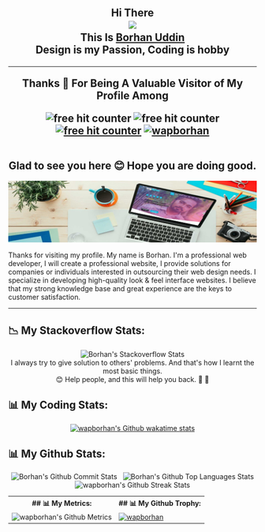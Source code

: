 <h2 align="center"> 
  Hi There 
  <br>
  <img src="https://media.giphy.com/media/hvRJCLFzcasrR4ia7z/giphy.gif" width="60px"/>
    <br>
   This Is <a href="https://www.wapborhan.com">Borhan Uddin</a>
  <br>
   Design is my Passion, Coding is hobby
   <hr>
  Thanks 💙 For Being A Valuable Visitor of My Profile Among
  <br>
  <p align="center">
    <img src="https://img.shields.io/github/followers/wapborhan?label=Follow&style=social" border="0" title="free hit counter" alt="free hit counter"/>
    <img src="https://gpvc.arturio.dev/wapborhan" border="0" title="free hit counter" alt="free hit counter"/>
   <a href="https://wakatime.com/@wapborhan"> <img src="https://wakatime.com/badge/user/59d9f170-5e15-4b6c-8acd-f8cd5d8bb365.svg" border="0" title="free hit counter" alt="free hit counter"/></a>
    <a href="https://twitter.com/wapborhan" target="blank"><img src="https://img.shields.io/twitter/follow/wapborhan?logo=twitter&style=for-the-badge" alt="wapborhan" /></a> 
  </p>
<br>
Glad to see you here 😊 Hope you are doing good.
</h2>

<img src="https://github.com/wapborhan/wapborhan/blob/main/1612431913167.jpg?raw=true"/>

 
Thanks for visiting my profile. My name is Borhan. I'm a professional web developer, І will create a professional website, I provide solutions for companies or individuals interested in outsourcing their web design needs. I specialize in developing high-quality look & feel interface websites. I believe that my strong knowledge base and great experience are the keys to customer satisfaction.

<hr>


## 📉 My Stackoverflow Stats:
<p align="center"> 
<img align="center" src="https://github-readme-stackoverflow-nine.vercel.app/?userID=14816896" alt="Borhan's Stackoverflow Stats">
<br>
I always try to give solution to others' problems. And that's how I learnt the most basic things.
<br>
😊 Help people, and this will help you back. 💯 🎉
</p>  
  

## 📊 My Coding Stats:

<p align="center">
     <a href="https://wakatime.com/@wapborhan"><img src="https://github-readme-stats.vercel.app/api/wakatime?username=wapborhan" alt="wapborhan's Github wakatime stats" height="auto" width="580px"></a>
  </p>
  
## 📊 My Github Stats:
<p align="center">
  <img src="https://github-readme-stats-showrin.vercel.app/api?username=wapborhan&include_all_commits=true&count_private=true&show_icons=true" alt="Borhan's Github Commit Stats" height="170em">&nbsp;&nbsp;
  <img src="https://github-readme-stats-showrin.vercel.app/api/top-langs/?username=wapborhan&layout=compact" alt="Borhan's Github Top Languages Stats" height="170em">
  <img src="https://github-readme-streak-stats.herokuapp.com/?user=wapborhan" alt="wapborhan's Github Streak Stats" height="180em">
</p>


<table align="center">
  <tr>
  <th>## 📊 My Metrics:</th>
  <th>## 📊 My Github Trophy:</th>
  </tr>
  <tr>
  <td><img src="https://metrics.lecoq.io/wapborhan" alt="wapborhan's Github Metrics"></td>
  <td><a href="https://github.com/ryo-ma/github-profile-trophy"><img src="https://github-profile-trophy.vercel.app/?username=wapborhan&column=4&margin-w=15&margin-h=15" alt="wapborhan" /></a></td>
  </tr>
   
</table>


